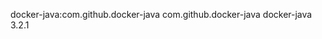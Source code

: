 docker-java:com.github.docker-java
<dependency>
      <groupId>com.github.docker-java</groupId>
      <artifactId>docker-java</artifactId>
      <version>3.2.1</version>
</dependency>
